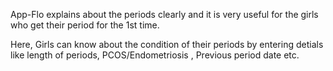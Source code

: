 <p> App-Flo explains about the periods clearly and it is very useful for the girls who get their period for the 1st time. </p>
<p> Here, Girls can know about the condition of their periods by entering detials like length of periods, PCOS/Endometriosis , Previous period date etc. </p>
